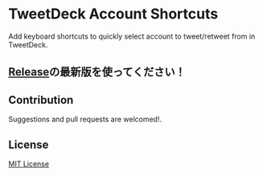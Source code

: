 # TweetDeck Account Shortcuts

Add keyboard shortcuts to quickly select account to tweet/retweet from in TweetDeck.

## [Release](https://github.com/AkaakuHub/tweetdeck-account-shortcuts-i/releases)の最新版を使ってください！

## Contribution

Suggestions and pull requests are welcomed!.

## License

[MIT License](./LICENSE)
